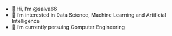 - 👋 Hi, I’m @salva66
- 👀 I’m interested in Data Science, Machine Learning and Artificial Intelligence
- 🌱 I’m currently persuing Computer Engineering


<!---
salva66/salva66 is a ✨ special ✨ repository because its `README.md` (this file) appears on your GitHub profile.
You can click the Preview link to take a look at your changes.
--->
